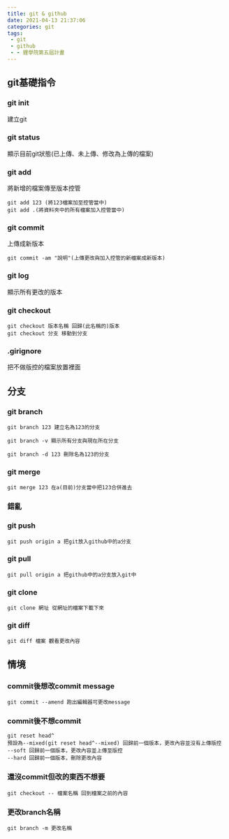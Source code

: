 ```yaml
---
title: git & github
date: 2021-04-13 21:37:06
categories: git
tags:
 - git
 - github
 - - 鋰學院第五屆計畫
---
```

## git基礎指令


### git init
 建立git
<!-- more -->
### git status
顯示目前git狀態(已上傳、未上傳、修改為上傳的檔案)

### git add

將新增的檔案傳至版本控管

```
git add 123 (將123檔案加至控管當中)
git add .(將資料夾中的所有檔案加入控管當中)
```

### git commit

上傳成新版本

```
git commit -am "說明"(上傳更改與加入控管的新檔案成新版本)
```

### git log

顯示所有更改的版本

### git checkout

```
git checkout 版本名稱 回歸(此名稱的)版本
git checkout 分支 移動到分支
```

### .girignore

把不做版控的檔案放置裡面

## 分支

### git branch

```
git branch 123 建立名為123的分支

git branch -v 顯示所有分支與現在所在分支

git branch -d 123 刪除名為123的分支
```

### git merge

```
git merge 123 在a(目前)分支當中把123合併進去
```

### 錯亂

### git push

```
git push origin a 把git放入github中的a分支
```

### git pull

```
git pull origin a 把github中的a分支放入git中
```

### git clone 

```
git clone 網址 從網址的檔案下載下來
```

### git diff

```
git diff 檔案 觀看更改內容
```

## 情境

### commit後想改commit message

```
git commit --amend 跑出編輯器可更改message
```

### commit後不想commit

```
git reset head^
預設為--mixed(git reset head^--mixed) 回歸前一個版本，更改內容並沒有上傳版控 
--soft 回歸前一個版本，更改內容並上傳至版控
--hard 回歸前一個版本，刪除更改內容
```

### 還沒commit但改的東西不想要

```
git checkout -- 檔案名稱 回到檔案之前的內容
```

### 更改branch名稱

```
git branch -m 更改名稱
```